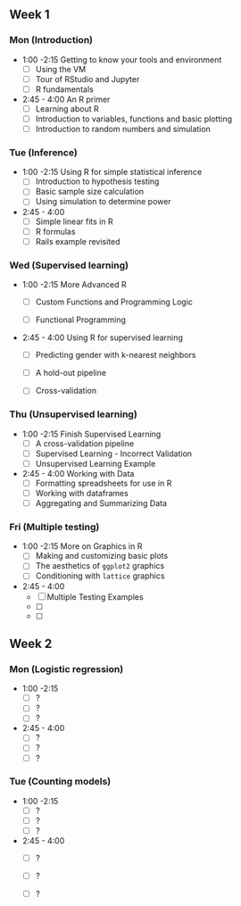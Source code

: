 Week 1
-----

### Mon (Introduction)

- 1:00 -2:15 Getting to know your tools and environment
    - [ ] Using the VM
    - [ ] Tour of RStudio and Jupyter
    - [ ] R fundamentals
- 2:45 - 4:00 An  R primer
    - [ ] Learning about R
    - [ ] Introduction to variables, functions and basic plotting
    - [ ] Introduction to random numbers and simulation

### Tue (Inference)

- 1:00 -2:15 Using R for simple statistical inference
    - [ ] Introduction to hypothesis testing
    - [ ] Basic sample size calculation
    - [ ] Using simulation to determine power
- 2:45 - 4:00
    - [ ] Simple linear fits in R
	- [ ] R formulas
	- [ ] Rails example revisited

### Wed (Supervised learning)

- 1:00 -2:15 More Advanced R
    - [ ] Custom Functions and Programming Logic
    - [ ] Functional Programming


- 2:45 - 4:00 Using R for supervised learning
    - [ ] Predicting gender with k-nearest neighbors
	- [ ] A hold-out pipeline
    - [ ] Cross-validation


### Thu (Unsupervised learning)

- 1:00 -2:15 Finish Supervised Learning
	- [ ] A cross-validation pipeline
   	- [ ] Supervised Learning - Incorrect Validation
    - [ ] Unsupervised Learning Example

- 2:45 - 4:00 Working with Data
    - [ ] Formatting spreadsheets for use in R
	- [ ] Working with dataframes
	- [ ] Aggregating and Summarizing Data

### Fri (Multiple testing)

- 1:00 -2:15 More on Graphics in R
    - [ ] Making and customizing basic plots
	- [ ] The aesthetics of `ggplot2` graphics
	- [ ] Conditioning with `lattice` graphics
- 2:45 - 4:00
    - [ ] Multiple Testing Examples
	- [ ] 
	- [ ] 

Week 2
----

### Mon (Logistic regression)

- 1:00 -2:15 
    - [ ] ?
	- [ ] ?
    - [ ] ?
- 2:45 - 4:00
    - [ ] ?
	- [ ] ?
	- [ ] ?

### Tue (Counting  models)

- 1:00 -2:15 
    - [ ] ?
	- [ ] ?
	- [ ] ?
- 2:45 - 4:00
    - [ ] ?
	- [ ] ?
	- [ ] ?

